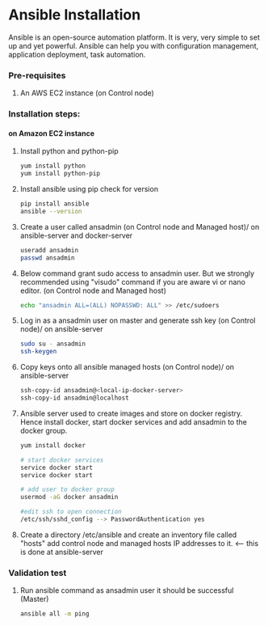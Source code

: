 # Ansible Installation

Ansible is an open-source automation platform. It is very, very simple to set up and yet powerful. Ansible can help you with configuration management, application deployment, task automation.

### Pre-requisites

1. An AWS EC2 instance (on Control node)

### Installation steps:
#### on Amazon EC2 instance

1. Install python and python-pip
   ```sh
   yum install python
   yum install python-pip
   ```
1. Install ansible using pip check for version
    ```sh
    pip install ansible
   ansible --version
   ```
   
1. Create a user called ansadmin (on Control node and Managed host)/ on ansible-server and docker-server  
   ```sh
   useradd ansadmin
   passwd ansadmin
   ```
1. Below command grant sudo access to ansadmin user. But we strongly recommended using "visudo" command if you are aware vi or nano editor.  (on Control node and Managed host)
   ```sh
   echo "ansadmin ALL=(ALL) NOPASSWD: ALL" >> /etc/sudoers
   ```
   
1. Log in as a ansadmin user on master and generate ssh key (on Control node)/ on ansible-server
   ```sh 
   sudo su - ansadmin
   ssh-keygen
   ```
1. Copy keys onto all ansible managed hosts (on Control node)/ on ansible-server
   ```sh 
   ssh-copy-id ansadmin@<local-ip-docker-server>
   ssh-copy-id ansadmin@localhost
   ```

1. Ansible server used to create images and store on docker registry. Hence install docker, start docker services and add ansadmin to the docker group. 
   ```sh
   yum install docker
   
   # start docker services 
   service docker start
   service docker start 
   
   # add user to docker group 
   usermod -aG docker ansadmin
   
   #edit ssh to open connection
   /etc/ssh/sshd_config --> PasswordAuthentication yes

   ```
1. Create a directory /etc/ansible and create an inventory file called "hosts" add control node and managed hosts IP addresses to it. <-- this is done at ansible-server
 
### Validation test

   
1. Run ansible command as ansadmin user it should be successful (Master)
   ```sh 
   ansible all -m ping
   ```
